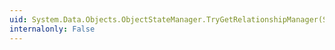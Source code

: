 ```yaml
---
uid: System.Data.Objects.ObjectStateManager.TryGetRelationshipManager(System.Object,System.Data.Objects.DataClasses.RelationshipManager@)
internalonly: False
---
```


